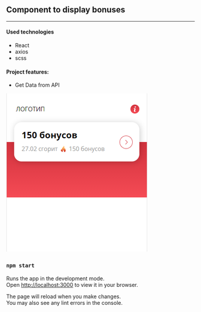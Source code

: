 ## Component to display bonuses

----------

#### Used technologies
- React
- axios
- scss

#### Project features:
- Get Data from API

![screenshot](public/img/screenshot.png?raw=true "Title")



### `npm start`

Runs the app in the development mode.\
Open [http://localhost:3000](http://localhost:3000) to view it in your browser.

The page will reload when you make changes.\
You may also see any lint errors in the console.